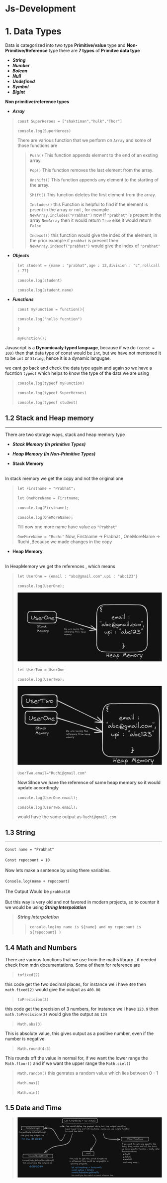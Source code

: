 # Js-Development
# 1. Data Types 

Data is categorized into two type **Primitive/value** type and **Non-Primitive/Reference** type there are **7 types** of
**Primitve data type** 
- ***String*** 
- ***Number***  
- ***Bolean***  
- ***Null***
- ***Undefined*** 
- ***Symbol***
- ***BigInt***

**Non primitive/reference types** 
<br>
 - ***Array***

> `const SuperHeroes = ["shaktiman","hulk","Thor"]`
>
> `console.log(SuperHeroes)`
> 
> There are various function that we perform on `Array` and some of those functions are
>
>> `Push()` This function appends element to the end of an exsting array.
>>
>> `Pop()` This function removes the last element from the array.
>>
>> `Unshift()` This function appends any element to the starting of the array.
>>
>> `Shift()` This function deletes the first element from the array.
>>
>> `Includes()` this Function is helpful to find if the element is prsent in the array or not , for example `NewArray.includes("Prabhat")` now if `"prabhat"` is present in the array `NewArray` then it would return `True` else it would return `False`
>>
>> `Indexof()` this function would give the index of the element, in the prior example if `prabhat` is present then `NewArray.indexof("prabhat")` would give the index of `"prabhat"`

 - ***Objects***

> `let student = {name : "prabhat",age : 12,division : "c",rollcall : 77}`
>
> `console.log(student)`
> 
> `console.log(student.name)`

 - ***Functions***

> `const myFunction = function(){`
>
>    `console.log("hello fucntion")`
>
> `}`
> 
> `myFunction();`
>

 
 Javascript is a **Dynamicaaly typed language**, because if we do `(const = 100)` then that data type of const would be `int`, but we have not mentoned it to be `int` or `String`, hence it is a dynamic langugae. 

we cant go back and check the data type again and again so we have a fucntion `typeof` which helps to know the type of the data we are using 

> `console.log(typeof myFunction)`
>
>`console.log(typeof SuperHeroes)`
>
>`console.log(typeof student)`
>
## 1.2 Stack and Heap memory 
***
There are two storage ways, stack and heap memory type
- ***Stack Memory (In primitive Types)***
- ***Heap Memory (In Non-Primitive Types)***

- **Stack Memory**
<br>
In stack memory we get the copy and not the original one 

> `let Firstname = "Prabhat";`
>
>`let OneMoreName = Firstname;`
>
> `console.log(Firstname);`
>
> `console.log(OneMoreName);`
>
> Till now one more name have value as `"Prabhat"`
>
> `OneMoreName = "Ruchi"`
> Now, Firstname -> Prabhat , OneMoreName -> Ruchi ,Because we made changes in the copy

 - **Heap Memory**
<br>
In HeapMemory we get the references , which means
<br>

>`let UserOne = {email : "abc@gmail.com",upi : "abc123"}`
>
> `console.log(UserOne);`
>
> ![Alt](/Images/Heapmemory1.png)
>
>
> `let UserTwo = UserOne`
>
> `console.log(UserTwo);`
>
> ![Alt](/Images/heapmemory2.png)
>
> `UserTwo.email="Ruchi@gmail.com"`
>
> **Now SInce we have the reference of same heap memory so it would update accordingly**
>
> `console.log(UserOne.email);`
>
> `console.log(UserTwo.email);`
>
> would have the same output as `Ruchi@gmail.com`

## **1.3 String**
***
`Const name = "Prabhat"`
<br>
<br>
`Const repocount = 10`
<br>
<br>
Now lets make a sentence by using there variables. <br>
<br>
`Console.log(name + repocount)` <br>
<br>
The Output Would be `prabhat10`<br><br>
But this way is very old and not favored in modern projects, so to counter it we would be using ***String Interpolation***
>***String Interpolation***
>
>> `console.log(my name is ${name} and my repocount is ${repocount} )`
>>
>
## **1.4 Math and Numbers**
There are various functions that we use from the maths library , if needed check from mdn documentations. Some of them for reference are <br>
>
> `tofixed(2)` <br>
>
this code get the two decimal places, for instance we i have `400` then `math.fixed(2)` would give the output as `400.00` <br>
>
> `toPrecision(3)` <br>
>
this code get the precision of 3 numbers, for instance we i have `123.9` then `math.toPrecision(3)` would give the output as `124` <br>
>
> `Math.abs(3)` <br>
>
This is absolute value, this gives output as a positive number, even if the number is negative.
>
> `Math.round(4-3)` <br>
>
This rounds off the value in normal for, if we want the lower range the `Math.floor()` and if we want the upper range the `Math.ciel()` 
>
> `Math.random()`  this genrates a  random value which lies between 0 -  1<br>
>
> `Math.max()` <br>
>
> `Math.min()` <br>
>
## **1.5 Date and Time**
>
>![Alt](/Images/Date_and_time.png)
>
